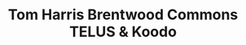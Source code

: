 ---
title: "Tom Harris Brentwood Commons TELUS & Koodo"
url: /lloydminster/tom-harris-brentwood-commons-telus-and-koodo/
shop: mobile phone
---